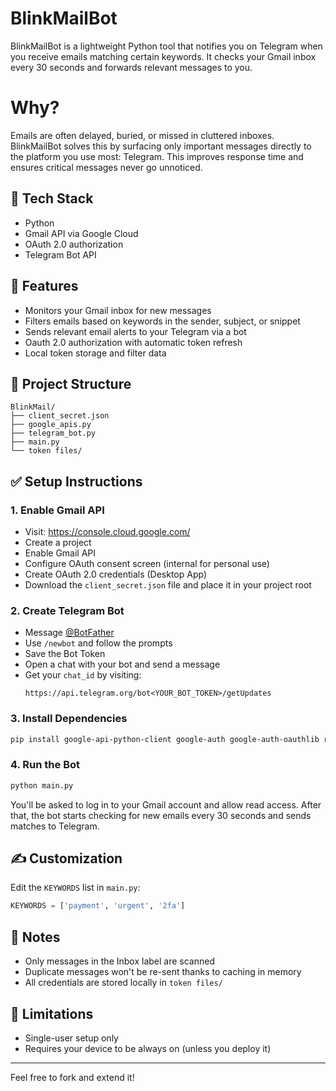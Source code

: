 # BlinkMailBot 

BlinkMailBot is a lightweight Python tool that notifies you on Telegram when you receive emails matching certain keywords. It checks your Gmail inbox every 30 seconds and forwards relevant messages to you.

# Why?
Emails are often delayed, buried, or missed in cluttered inboxes. BlinkMailBot solves this by surfacing only important messages directly to the platform you use most: Telegram. This improves response time and ensures critical messages never go unnoticed.


## 🔧 Tech Stack

- Python
- Gmail API via Google Cloud
- OAuth 2.0 authorization
- Telegram Bot API

## 📌 Features

- Monitors your Gmail inbox for new messages
- Filters emails based on keywords in the sender, subject, or snippet
- Sends relevant email alerts to your Telegram via a bot
- Oauth 2.0 authorization with automatic token refresh
- Local token storage and filter data

## 📁 Project Structure

```
BlinkMail/
├── client_secret.json
├── google_apis.py
├── telegram_bot.py
├── main.py
└── token files/
```

## ✅ Setup Instructions

### 1. Enable Gmail API

- Visit: https://console.cloud.google.com/
- Create a project
- Enable Gmail API
- Configure OAuth consent screen (internal for personal use)
- Create OAuth 2.0 credentials (Desktop App)
- Download the `client_secret.json` file and place it in your project root

### 2. Create Telegram Bot

- Message [@BotFather](https://t.me/BotFather)
- Use `/newbot` and follow the prompts
- Save the Bot Token
- Open a chat with your bot and send a message
- Get your `chat_id` by visiting:
  ```
  https://api.telegram.org/bot<YOUR_BOT_TOKEN>/getUpdates
  ```

### 3. Install Dependencies

```bash
pip install google-api-python-client google-auth google-auth-oauthlib requests
```

### 4. Run the Bot

```bash
python main.py
```

You'll be asked to log in to your Gmail account and allow read access. After that, the bot starts checking for new emails every 30 seconds and sends matches to Telegram.

## ✍️ Customization

Edit the `KEYWORDS` list in `main.py`:

```python
KEYWORDS = ['payment', 'urgent', '2fa']
```

## 📎 Notes

- Only messages in the Inbox label are scanned
- Duplicate messages won't be re-sent thanks to caching in memory
- All credentials are stored locally in `token files/`

## 🚫 Limitations

- Single-user setup only
- Requires your device to be always on (unless you deploy it)

---

Feel free to fork and extend it!

